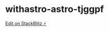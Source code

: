 # withastro-astro-tjggpf

[Edit on StackBlitz ⚡️](https://stackblitz.com/edit/withastro-astro-tjggpf)
